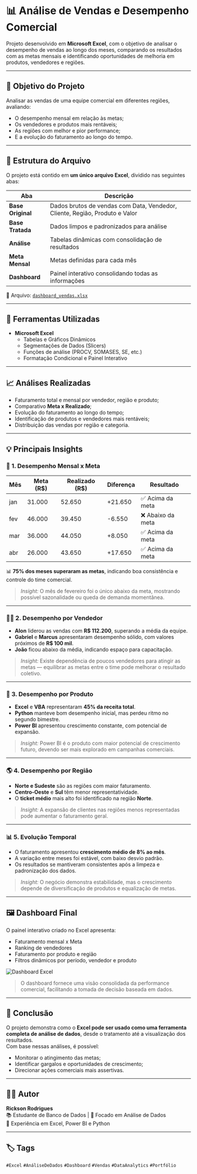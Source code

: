 # 📊 Análise de Vendas e Desempenho Comercial

Projeto desenvolvido em **Microsoft Excel**, com o objetivo de analisar o desempenho de vendas ao longo dos meses, comparando os resultados com as metas mensais e identificando oportunidades de melhoria em produtos, vendedores e regiões.

---

## 🎯 Objetivo do Projeto
Analisar as vendas de uma equipe comercial em diferentes regiões, avaliando:
- O desempenho mensal em relação às metas;
- Os vendedores e produtos mais rentáveis;
- As regiões com melhor e pior performance;
- E a evolução do faturamento ao longo do tempo.

---

## 🧾 Estrutura do Arquivo

O projeto está contido em **um único arquivo Excel**, dividido nas seguintes abas:

| Aba | Descrição |
|------|------------|
| **Base Original** | Dados brutos de vendas com Data, Vendedor, Cliente, Região, Produto e Valor |
| **Base Tratada** | Dados limpos e padronizados para análise |
| **Análise** | Tabelas dinâmicas com consolidação de resultados |
| **Meta Mensal** | Metas definidas para cada mês |
| **Dashboard** | Painel interativo consolidando todas as informações |

📁 Arquivo: [`dashboard_vendas.xlsx`](dashboard_vendas.xlsx)

---

## 🧰 Ferramentas Utilizadas
- **Microsoft Excel**
  - Tabelas e Gráficos Dinâmicos  
  - Segmentações de Dados (Slicers)  
  - Funções de análise (PROCV, SOMASES, SE, etc.)  
  - Formatação Condicional e Painel Interativo  

---

## 📈 Análises Realizadas
- Faturamento total e mensal por vendedor, região e produto;  
- Comparativo **Meta x Realizado**;  
- Evolução do faturamento ao longo do tempo;  
- Identificação de produtos e vendedores mais rentáveis;  
- Distribuição das vendas por região e categoria.

---

## 💡 Principais Insights

### 📅 **1. Desempenho Mensal x Meta**
| Mês | Meta (R$) | Realizado (R$) | Diferença | Resultado |
|-----|------------|----------------|------------|------------|
| jan | 31.000 | 52.650 | +21.650 | ✅ Acima da meta |
| fev | 46.000 | 39.450 | -6.550 | ❌ Abaixo da meta |
| mar | 36.000 | 44.050 | +8.050 | ✅ Acima da meta |
| abr | 26.000 | 43.650 | +17.650 | ✅ Acima da meta |

📊 **75% dos meses superaram as metas**, indicando boa consistência e controle do time comercial.  
> *Insight:* O mês de fevereiro foi o único abaixo da meta, mostrando possível sazonalidade ou queda de demanda momentânea.

---

### 👨‍💼 **2. Desempenho por Vendedor**
- **Alon** liderou as vendas com **R$ 112.200**, superando a média da equipe.  
- **Gabriel** e **Marcus** apresentaram desempenho sólido, com valores próximos de **R$ 100 mil**.  
- **João** ficou abaixo da média, indicando espaço para capacitação.  

> *Insight:* Existe dependência de poucos vendedores para atingir as metas — equilibrar as metas entre o time pode melhorar o resultado coletivo.

---

### 📘 **3. Desempenho por Produto**
- **Excel** e **VBA** representaram **45% da receita total**.  
- **Python** manteve bom desempenho inicial, mas perdeu ritmo no segundo bimestre.  
- **Power BI** apresentou crescimento constante, com potencial de expansão.

> *Insight:* Power BI é o produto com maior potencial de crescimento futuro, devendo ser mais explorado em campanhas comerciais.

---

### 🌎 **4. Desempenho por Região**
- **Norte e Sudeste** são as regiões com maior faturamento.  
- **Centro-Oeste** e **Sul** têm menor representatividade.  
- O **ticket médio** mais alto foi identificado na região **Norte**.

> *Insight:* A expansão de clientes nas regiões menos representadas pode aumentar o faturamento geral.

---

### 📊 **5. Evolução Temporal**
- O faturamento apresentou **crescimento médio de 8% ao mês**.  
- A variação entre meses foi estável, com baixo desvio padrão.  
- Os resultados se mantiveram consistentes após a limpeza e padronização dos dados.

> *Insight:* O negócio demonstra estabilidade, mas o crescimento depende de diversificação de produtos e equalização de metas.

---

## 🖼️ Dashboard Final

O painel interativo criado no Excel apresenta:
- Faturamento mensal x Meta  
- Ranking de vendedores  
- Faturamento por produto e região  
- Filtros dinâmicos por período, vendedor e produto  

![Dashboard Excel](imgs/dashboard.png)

> O dashboard fornece uma visão consolidada da performance comercial, facilitando a tomada de decisão baseada em dados.

---

## 🧠 Conclusão

O projeto demonstra como o **Excel pode ser usado como uma ferramenta completa de análise de dados**, desde o tratamento até a visualização dos resultados.  
Com base nessas análises, é possível:
- Monitorar o atingimento das metas;
- Identificar gargalos e oportunidades de crescimento;
- Direcionar ações comerciais mais assertivas.

---

## 👨‍💻 Autor
**Rickson Rodrigues**  
📚 Estudante de Banco de Dados | 🔎 Focado em Análise de Dados  
💼 Experiência em Excel, Power BI e Python  

---

## 🏷️ Tags
`#Excel` `#AnáliseDeDados` `#Dashboard` `#Vendas` `#DataAnalytics` `#Portfólio`
